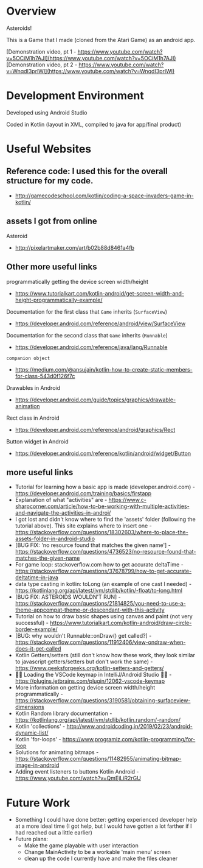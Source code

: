 # Overview

Asteroids!

This is a Game that I made (cloned from the Atari Game) as an android app.

[Demonstration video, pt 1 - https://www.youtube.com/watch?v=5OCiM1h7AJI](https://www.youtube.com/watch?v=5OCiM1h7AJI)
[Demonstration video, pt 2 - https://www.youtube.com/watch?v=WnqdI3prlWI](https://www.youtube.com/watch?v=WnqdI3prlWI)

# Development Environment

Developed using Android Studio

Coded in Kotlin (layout in XML, compiled to java for app/final product)

# Useful Websites

## Reference code: I used this for the overall structure for my code.
- http://gamecodeschool.com/kotlin/coding-a-space-invaders-game-in-kotlin/

## assets I got from online
Asteroid
- http://pixelartmaker.com/art/b02b88d8461a4fb

## Other more useful links
programmatically getting the device screen width/height 
- https://www.tutorialkart.com/kotlin-android/get-screen-width-and-height-programmatically-example/

Documentation for the first class that ```Game``` inherits (```SurfaceView```)
- https://developer.android.com/reference/android/view/SurfaceView 

Documentation for the second class that ```Game``` inherits (```Runnable```)
- https://developer.android.com/reference/java/lang/Runnable

```companion object```
- https://medium.com/@ansujain/kotlin-how-to-create-static-members-for-class-543d0f126f7c 

Drawables in Android
- https://developer.android.com/guide/topics/graphics/drawable-animation

Rect class in Android
- https://developer.android.com/reference/android/graphics/Rect

Button widget in Android
- https://developer.android.com/reference/kotlin/android/widget/Button

## more useful links
* Tutorial for learning how a basic app is made (developer.android.com) - https://developer.android.com/training/basics/firstapp
* Explanation of what "activities" are - https://www.c-sharpcorner.com/article/how-to-be-working-with-multiple-activities-and-navigate-the-activities-in-androi/
* I got lost and didn't know where to find the 'assets' folder (following the tutorial above). This site explains where to insert one - https://stackoverflow.com/questions/18302603/where-to-place-the-assets-folder-in-android-studio
* [BUG FIX: 'no resource found that matches the given name'] - https://stackoverflow.com/questions/4736523/no-resource-found-that-matches-the-given-name
* For game loop: stackoverflow.com how to get accurate deltaTime  - https://stackoverflow.com/questions/37678799/how-to-get-accurate-deltatime-in-java
* data type casting in kotlin: toLong (an example of one cast I needed) - https://kotlinlang.org/api/latest/jvm/stdlib/kotlin/-float/to-long.html
* [BUG FIX: ASTEROIDS WOULDN'T RUN]  - https://stackoverflow.com/questions/21814825/you-need-to-use-a-theme-appcompat-theme-or-descendant-with-this-activity
* Tutorial on how to draw basic shapes using canvas and paint (not very successful) - https://www.tutorialkart.com/kotlin-android/draw-circle-border-example/
* [BUG: why wouldn't Runnable::onDraw() get called?] - https://stackoverflow.com/questions/11912406/view-ondraw-when-does-it-get-called
* Kotlin Getters/setters (still don't know how these work, they look similar to javascript getters/setters but don't work the same) - https://www.geeksforgeeks.org/kotlin-setters-and-getters/
* 🙌🏽 Loading the VSCode keymap in IntelliJ/Android Studio 🙌🏽 - https://plugins.jetbrains.com/plugin/12062-vscode-keymap
* More information on getting device screen width/height programmatically - https://stackoverflow.com/questions/3190581/obtaining-surfaceview-dimensions
* Kotlin Random library documentation - https://kotlinlang.org/api/latest/jvm/stdlib/kotlin.random/-random/
* Kotlin 'collections' - http://www.androidcoding.in/2019/02/23/android-dynamic-list/
* Kotlin 'for-loops' - https://www.programiz.com/kotlin-programming/for-loop
* Solutions for animating bitmaps - https://stackoverflow.com/questions/11482955/animating-bitmap-image-in-android
* Adding event listeners to buttons Kotlin Android - https://www.youtube.com/watch?v=QmEjLiR2rGU

# Future Work

* Something I could have done better: getting experienced developer help at a more ideal time (I got help, but I would have gotten a lot farther if I had reached out a little earlier)
* Future plans: 
    - Make the game playable with user interaction
    - Change MainActivity to be a workable 'main menu' screen
    - clean up the code I currently have and make the files cleaner
